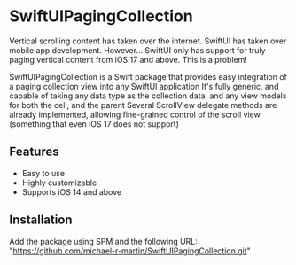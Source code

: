 # SwiftUIPagingCollection

Vertical scrolling content has taken over the internet. SwiftUI has taken over mobile app development. However... SwiftUI only has support for truly paging vertical content from iOS 17 and above. This is a problem!
                                                                                                                                                
SwiftUIPagingCollection is a Swift package that provides easy integration of a paging collection view into any SwiftUI application
It's fully generic, and capable of taking any data type as the collection data, and any view models for both the cell, and the parent
Several ScrollView delegate methods are already implemented, allowing fine-grained control of the scroll view (something that even iOS 17 does not support)

## Features
- Easy to use
- Highly customizable
- Supports iOS 14 and above

## Installation
Add the package using SPM and the following URL:
"https://github.com/michael-r-martin/SwiftUIPagingCollection.git"
